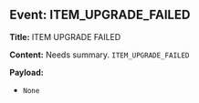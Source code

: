 ## Event: ITEM_UPGRADE_FAILED

**Title:** ITEM UPGRADE FAILED

**Content:**
Needs summary.
`ITEM_UPGRADE_FAILED`

**Payload:**
- `None`